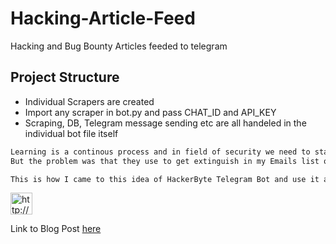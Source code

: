 # Hacking-Article-Feed
Hacking and Bug Bounty Articles feeded to telegram

## Project Structure
- Individual Scrapers are created
- Import any scraper in bot.py and pass CHAT_ID and API_KEY
- Scraping, DB, Telegram message sending etc are all handeled in the individual bot file itself


```txt
Learning is a continous process and in field of security we need to stay up-to date with tools and newer exploits. Great Blog sites like PortSwigger Research Blogs, Pentester Blogs and so many security researchers are running there Blog sites for the same.
But the problem was that they use to get extinguish in my Emails list or I may call that I be so lazy that onces ignored is a forever ignored, also the problem that not all of them have RSS Feed which means if I have to be checking them manually then it's a process that gets boring too quickly because many Bloggers blog infrequently and only when they does finding something blah blah blah ...

This is how I came to this idea of HackerByte Telegram Bot and use it as a notifier for myself whenever a new Blog comes in on any of my favourite sites.
```

<p>
  <a href="http://gg.gg/csictf">
  <img src="https://www.vectorlogo.zone/logos/discordapp/discordapp-icon.svg" width="35" alt="http://gg.gg/csictf">
  </a>
</p>

Link to Blog Post [here](https://1uc1f3r616.github.io/project/security-blogs/)
